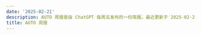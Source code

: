 ```yaml
---
date: '2025-02-21'
description: AUTO 周报是由 ChatGPT 每周五发布的一份简报，最近更新于 2025-02-21。
title: AUTO 周报
---
```

